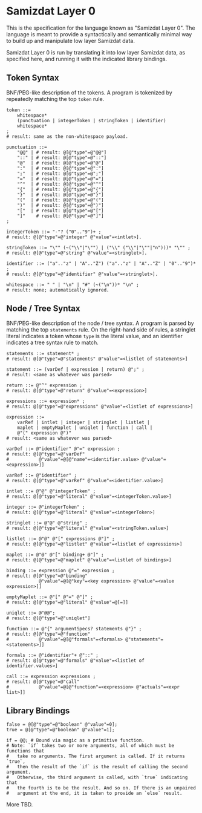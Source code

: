 Samizdat Layer 0
================

This is the specification for the language known as "Samizdat Layer 0".
The language is meant to provide a syntactically and semantically
minimal way to build up and manipulate low layer Samizdat data.

Samizdat Layer 0 is run by translating it into low layer Samizdat
data, as specified here, and running it with the indicated library
bindings.


Token Syntax
------------

BNF/PEG-like description of the tokens. A program is tokenized by
repeatedly matching the top `token` rule.

```
token ::=
    whitespace*
    (punctuation | integerToken | stringToken | identifier)
    whitespace*
;
# result: same as the non-whitespace payload.

punctuation ::=
    "@@" | # result: @[@"type"=@"@@"]
    "::" | # result: @[@"type"=@"::"]
    "@"  | # result: @[@"type"=@"@"]
    ":"  | # result: @[@"type"=@":"]
    ";"  | # result: @[@"type"=@";"]
    "="  | # result: @[@"type"=@"="]
    "^"  | # result: @[@"type"=@"^"]
    "{"  | # result: @[@"type"=@"{"]
    "}"  | # result: @[@"type"=@"}"]
    "("  | # result: @[@"type"=@"("]
    ")"  | # result: @[@"type"=@")"]
    "["  | # result: @[@"type"=@"["]
    "]"    # result: @[@"type"=@"]"]
;

integerToken ::= "-"? ("0".."9")+ ;
# result: @[@"type"=@"integer" @"value"=<intlet>].

stringToken ::= "\"" (~("\\"|"\"") | ("\\" ("\\"|"\""|"n")))* "\"" ;
# result: @[@"type"=@"string" @"value"=<stringlet>].

identifier ::= ("a".."z" | "A".."Z") ("a".."z" | "A".."Z" | "0".."9")* ;
# result: @[@"type"=@"identifier" @"value"=<stringlet>].

whitespace ::= " " | "\n" | "#" (~("\n"))* "\n" ;
# result: none; automatically ignored.
```


Node / Tree Syntax
------------------

BNF/PEG-like description of the node / tree syntax. A program is
parsed by matching the top `statements` rule. On the right-hand side
of rules, a stringlet literal indicates a token whose `type` is the
literal value, and an identifier indicates a tree syntax rule to
match.

```
statements ::= statement* ;
# result: @[@"type"=@"statements" @"value"=<listlet of statements>]

statement ::= (varDef | expression | return) @";" ;
# result: <same as whatever was parsed>

return ::= @"^" expression ;
# result: @[@"type"=@"return" @"value"=<expression>]

expressions ::= expression* ;
# result: @[@"type"=@"expressions" @"value"=<listlet of expressions>]

expression ::=
    varRef | intlet | integer | stringlet | listlet |
    maplet | emptyMaplet | uniqlet | function | call |
    @"(" expression @")"
# result: <same as whatever was parsed>

varDef ::= @"identifier" @"=" expression ;
# result: @[@"type"=@"varDef"
#           @"value"=@[@"name"=<identifier.value> @"value"=<expression>]]

varRef ::= @"identifier" ;
# result: @[@"type"=@"varRef" @"value"=<identifier.value>]

intlet ::= @"@" @"integerToken" ;
# result: @[@"type"=@"literal" @"value"=<integerToken.value>]

integer ::= @"integerToken" ;
# result: @[@"type"=@"literal" @"value"=<integerToken>]

stringlet ::= @"@" @"string" ;
# result: @[@"type"=@"literal" @"value"=<stringToken.value>]

listlet ::= @"@" @"[" expressions @"]" ;
# result: @[@"type"=@"listlet" @"value"=<listlet of expressions>]

maplet ::= @"@" @"[" binding+ @"]" ;
# result: @[@"type"=@"maplet" @"value"=<listlet of bindings>]

binding ::= expression @"=" expression ;
# result: @[@"type"=@"binding"
            @"value"=@[@"key"=<key expression> @"value"=<value expression>]]

emptyMaplet ::= @"[" @"=" @"]" ;
# result: @[@"type"=@"literal" @"value"=@[=]]

uniqlet ::= @"@@";
# result: @[@"type"=@"uniqlet"]

function ::= @"{" argumentSpecs? statements @"}" ;
# result: @[@"type"=@"function"
#           @"value"=@[@"formals"=<formals> @"statements"=<statements>]]

formals ::= @"identifier"+ @"::" ;
# result: @[@"type"=@"formals" @"value"=<listlet of identifier.values>]

call ::= expression expressions ;
# result: @[@"type"=@"call"
#           @"value"=@[@"function"=<expression> @"actuals"=<expr list>]]
```


Library Bindings
----------------

```
false = @[@"type"=@"boolean" @"value"=0];
true = @[@"type"=@"boolean" @"value"=1];

if = @@; # Bound via magic as a primitive function.
# Note: `if` takes two or more arguments, all of which must be functions that
#   take no arguments. The first argument is called. If it returns `true`,
#   then the result of the `if` is the result of calling the second argument.
#   Otherwise, the third argument is called, with `true` indicating that
#   the fourth is to be the result. And so on. If there is an unpaired
#   argument at the end, it is taken to provide an `else` result.
```

More TBD.
